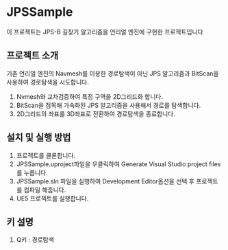 # JPSSample

이 프로젝트는 JPS-B 길찾기 알고리즘을 언리얼 엔진에 구현한 프로젝트입니다


## 프로젝트 소개

기존 언리얼 엔진의 Navmesh를 이용한 경로탐색이 아닌 JPS 알고리즘과 BitScan을 사용하여 경로탐색을 시도합니다.

1. Nvmesh와 교차검증하여 특정 구역을 2D그리드화 합니다. 
2. BitScan을 접목해 가속화된 JPS 알고리즘을 사용해서 경로를 탐색합니다.
3. 2D그리드의 좌표를 3D좌표로 전환하여 경로탐색을 종료합니다.

## 설치 및 실행 방법
1. 프로젝트를 클론합니다.
2. JPSSample.uproject파일을 우클릭하여 Generate Visual Studio project files를 누릅니다.
3. JPSSample.sln 파일을 실행하여 Development Editor옵션을 선택 후 프로젝트를 컴파일 해줍니다. 
4. UE5 프로젝트를 실행합니다.

## 키 설명
1. Q키 : 경로탐색
